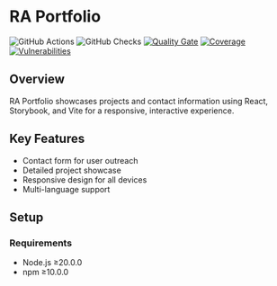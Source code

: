 # RA Portfolio

![GitHub Actions](https://img.shields.io/github/actions/workflow/status/ralibardi/ra-portfolio/azure-static-web-apps.yml)
![GitHub Checks](https://img.shields.io/github/checks-status/ralibardi/ra-portfolio/main)
[![Quality Gate](https://sonarcloud.io/api/project_badges/measure?project=ralibardi_ra-portfolio&metric=alert_status)](https://sonarcloud.io/summary/new_code?id=ralibardi_ra-portfolio)
[![Coverage](https://sonarcloud.io/api/project_badges/measure?project=ralibardi_ra-portfolio&metric=coverage)](https://sonarcloud.io/summary/new_code?id=ralibardi_ra-portfolio)
[![Vulnerabilities](https://sonarcloud.io/api/project_badges/measure?project=ralibardi_ra-portfolio&metric=vulnerabilities)](https://sonarcloud.io/summary/new_code?id=ralibardi_ra-portfolio)

## Overview

RA Portfolio showcases projects and contact information using React, Storybook, and Vite for a responsive, interactive experience.

## Key Features

- Contact form for user outreach
- Detailed project showcase
- Responsive design for all devices
- Multi-language support

## Setup

### Requirements

- Node.js ≥20.0.0
- npm ≥10.0.0
